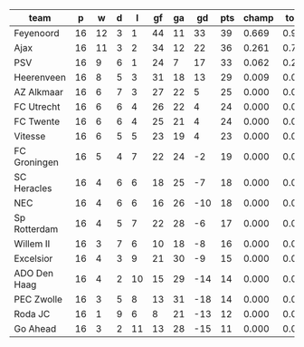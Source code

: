 |     team     | p  | w  | d | l  | gf | ga | gd  | pts | champ | top2  | top3  | top4  |  5-7  | bot4  | bot3  | bot2  |
|--------------|----|----|---|----|----|----|-----|-----|-------|-------|-------|-------|-------|-------|-------|-------|
| Feyenoord    | 16 | 12 | 3 |  1 | 44 | 11 |  33 |  39 | 0.669 | 0.920 | 0.986 | 0.999 | 0.002 | 0.000 | 0.000 | 0.000|
| Ajax         | 16 | 11 | 3 |  2 | 34 | 12 |  22 |  36 | 0.261 | 0.731 | 0.936 | 0.987 | 0.013 | 0.000 | 0.000 | 0.000|
| PSV          | 16 |  9 | 6 |  1 | 24 |  7 |  17 |  33 | 0.062 | 0.278 | 0.724 | 0.920 | 0.078 | 0.000 | 0.000 | 0.000|
| Heerenveen   | 16 |  8 | 5 |  3 | 31 | 18 |  13 |  29 | 0.009 | 0.062 | 0.264 | 0.682 | 0.289 | 0.000 | 0.000 | 0.000|
| AZ Alkmaar   | 16 |  6 | 7 |  3 | 27 | 22 |   5 |  25 | 0.000 | 0.006 | 0.041 | 0.167 | 0.608 | 0.001 | 0.000 | 0.000|
| FC Utrecht   | 16 |  6 | 6 |  4 | 26 | 22 |   4 |  24 | 0.000 | 0.002 | 0.025 | 0.106 | 0.578 | 0.002 | 0.001 | 0.000|
| FC Twente    | 16 |  6 | 6 |  4 | 25 | 21 |   4 |  24 | 0.000 | 0.001 | 0.013 | 0.068 | 0.491 | 0.006 | 0.003 | 0.001|
| Vitesse      | 16 |  6 | 5 |  5 | 23 | 19 |   4 |  23 | 0.000 | 0.001 | 0.011 | 0.055 | 0.457 | 0.006 | 0.002 | 0.000|
| FC Groningen | 16 |  5 | 4 |  7 | 22 | 24 |  -2 |  19 | 0.000 | 0.000 | 0.001 | 0.009 | 0.201 | 0.047 | 0.022 | 0.008|
| SC Heracles  | 16 |  4 | 6 |  6 | 18 | 25 |  -7 |  18 | 0.000 | 0.000 | 0.000 | 0.004 | 0.107 | 0.105 | 0.060 | 0.027|
| NEC          | 16 |  4 | 6 |  6 | 16 | 26 | -10 |  18 | 0.000 | 0.000 | 0.000 | 0.001 | 0.042 | 0.241 | 0.143 | 0.070|
| Sp Rotterdam | 16 |  4 | 5 |  7 | 22 | 28 |  -6 |  17 | 0.000 | 0.000 | 0.000 | 0.002 | 0.088 | 0.123 | 0.068 | 0.030|
| Willem II    | 16 |  3 | 7 |  6 | 10 | 18 |  -8 |  16 | 0.000 | 0.000 | 0.000 | 0.000 | 0.017 | 0.376 | 0.253 | 0.137|
| Excelsior    | 16 |  4 | 3 |  9 | 21 | 30 |  -9 |  15 | 0.000 | 0.000 | 0.000 | 0.000 | 0.016 | 0.395 | 0.263 | 0.150|
| ADO Den Haag | 16 |  4 | 2 | 10 | 15 | 29 | -14 |  14 | 0.000 | 0.000 | 0.000 | 0.000 | 0.009 | 0.497 | 0.359 | 0.223|
| PEC Zwolle   | 16 |  3 | 5 |  8 | 13 | 31 | -18 |  14 | 0.000 | 0.000 | 0.000 | 0.000 | 0.003 | 0.710 | 0.579 | 0.421|
| Roda JC      | 16 |  1 | 9 |  6 |  8 | 21 | -13 |  12 | 0.000 | 0.000 | 0.000 | 0.000 | 0.002 | 0.710 | 0.579 | 0.411|
| Go Ahead     | 16 |  3 | 2 | 11 | 13 | 28 | -15 |  11 | 0.000 | 0.000 | 0.000 | 0.000 | 0.001 | 0.781 | 0.668 | 0.522|
